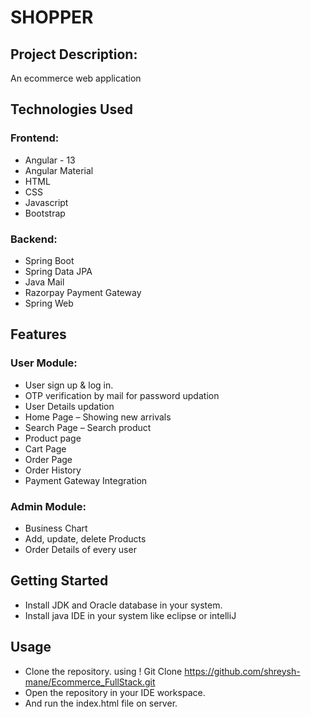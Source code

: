 # SHOPPER

## Project Description:

An ecommerce web application
         
## Technologies Used

### Frontend:
* Angular - 13
* Angular Material
* HTML
* CSS
* Javascript
* Bootstrap

### Backend:
* Spring Boot
* Spring Data JPA
* Java Mail
* Razorpay Payment Gateway
* Spring Web
                    
## Features

### User Module:

* User sign up & log in. 
* OTP verification by mail for password updation
* User Details updation
* Home Page – Showing new arrivals
* Search Page – Search product
* Product page
* Cart Page
* Order Page
* Order History
* Payment Gateway Integration

### Admin Module:

* Business Chart
* Add, update, delete Products
* Order Details of every user
          
## Getting Started

* Install JDK and Oracle database in your system.
* Install java IDE in your system like eclipse or intelliJ
       
         
## Usage

* Clone the repository. using ! Git Clone https://github.com/shreysh-mane/Ecommerce_FullStack.git
* Open the repository in your IDE workspace.
* And run the index.html file on server.
         


